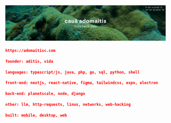 ![image](https://github.com/adomaitisc/adomaitisc/blob/main/hello.png?raw=true)
---

```json
https://adomaitisc.com

founder: aditis, vida

languages: typescript/js, java, php, go, sql, python, shell

front-end: nextjs, react-native, figma, tailwindcss, expo, electron

back-end: planetscale, node, django

other: llm, http-requests, linux, networks, web-hacking

built: mobile, desktop, web
```
